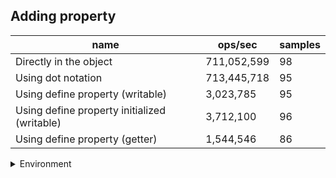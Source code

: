 ## Adding property

|name|ops/sec|samples|
|-|-|-|
|Directly in the object|711,052,599|98|
|Using dot notation|713,445,718|95|
|Using define property (writable)|3,023,785|95|
|Using define property initialized (writable)|3,712,100|96|
|Using define property (getter)|1,544,546|86|


<details>
<summary>Environment</summary>

* __Machine:__ linux x64 | 2 vCPUs | 6.8GB Mem
* __Run:__ Sat Oct 21 2023 12:27:20 GMT+0000 (Coordinated Universal Time)
</details>

<!--
{"environment":{"platform":"linux","arch":"x64","cpus":2,"totalMemory":6.7597503662109375},"benchmarks":[{"name":"Directly in the object","opsSec":711052599.2907981,"samples":7},{"name":"Using dot notation","opsSec":713445717.6008608,"samples":7},{"name":"Using define property (writable)","opsSec":3023784.7383921244,"samples":5},{"name":"Using define property initialized (writable)","opsSec":3712099.6654618303,"samples":4},{"name":"Using define property (getter)","opsSec":1544545.5318063279,"samples":3}]}-->
